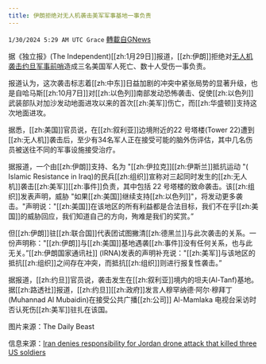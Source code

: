 ```yaml
---
title: 伊朗拒绝对无人机袭击美军军事基地一事负责
---
```

`1/30/2024 5:29 AM UTC Grace` [轉載自GNews](https://gnews.org/articles/2265034)

据《独立报》(The Independent)[[zh:1月29日]]报道，[[zh:伊朗]]拒绝对[无人机袭击约旦军事前哨](https://gnews.org/m/2261297)造成三名美国军人死亡、数十人受伤一事负责。

报道认为，这次袭击标志着[[zh:中东]]日益加剧的冲突中紧张局势的显著升级，也是自哈马斯[[zh:10月7日]]对[[zh:以色列]]南部发动恐怖袭击、促使[[zh:以色列]]武装部队对加沙发动地面进攻以来的首次[[zh:美军]]伤亡，而[[zh:华盛顿]]支持这次地面进攻。

据悉，[[zh:美国]]官员说，在[[zh:叙利亚]]边境附近的22 号塔楼(Tower 22)遭到[[zh:无人机]]袭击后，至少有34名军人正在接受可能的脑外伤评估，其中几名伤员被送往不同的军事设施接受治疗。

据报道，一个由[[zh:伊朗]]支持、名为 "[[zh:伊拉克]][[zh:伊斯兰]]抵抗运动 "( Islamic Resistance in Iraq)的民兵[[zh:组织]]宣称对三起同时发生的[[zh:无人机]]袭击[[zh:美军]][[zh:事件]]负责，其中包括 22 号塔楼的致命袭击。该[[zh:组织]]发表声明，威胁 "如果[[zh:美国]]继续支持[[zh:以色列]]"，将发动更多袭击。"声明说："[[zh:美国]]在该地区的所有利益都是合法目标，我们不在乎[[zh:美国]]的威胁回应，我们知道自己的方向，殉难是我们的奖赏。”

但[[zh:伊朗]]驻[[zh:联合国]]代表团试图撇清[[zh:德黑兰]]与此次袭击的关系。一份声明称："[[zh:伊朗]]与[[zh:美国]]基地遇袭[[zh:事件]]没有任何关系，也与此无关。”[[zh:伊朗国家通讯社]] (IRNA)发表的声明补充说："[[zh:美军]]与该地区的抵抗[[zh:组织]]之间存在冲突，而抵抗[[zh:组织]]则进行报复性袭击。”

据报道，[[zh:约旦]]官员说，袭击发生在[[zh:叙利亚]]境内的坦夫(Al-Tanf)基地。据[[zh:路透社]]报道，[[zh:约旦]][[zh:政府]]发言人穆罕纳德·阿尔·穆拜丁(Muhannad Al Mubaidin)在接受公共广播[[zh:公司]] Al-Mamlaka 电视台采访时否认死伤[[zh:美军]]驻扎在该国。

图片来源：The Daily Beast

信息来源：[Iran denies responsibility for Jordan drone attack that killed three US soldiers](https://www.independent.co.uk/news/world/middle-east/us-jordan-drone-strike-deaths-iran-b2486598.html)
